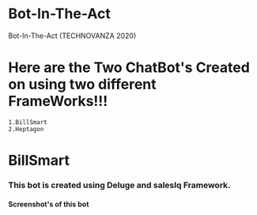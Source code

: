 # Bot-In-The-Act
Bot-In-The-Act (TECHNOVANZA 2020)

# Here are the Two ChatBot's Created on using two different FrameWorks!!!
    
    1.BillSmart
    2.Heptagon
    
    
# BillSmart
### This bot is created using Deluge and salesIq Framework.
#### Screenshot's of this bot


